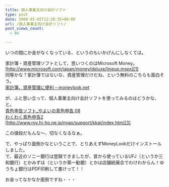 ```yaml
---
title: 個人事業主向け会計ソフト
type: post
date: 2008-05-05T12:20:35+00:00
url: /個人事業主向け会計ソフト/
post_views_count:
  - 84

---
```

いつの間にか金がなくなっている、というのもいかげんにしなくては。

家計簿・資産管理ソフトとして、思いつくのはMicrosoft Money。  
[http://www.microsoft.com/japan/money/deluxe/lineup.mspx][1]  
同等かな？家計簿ではないな、資産管理だけだね、という無料のこちらも面白そう。  
[家計簿、資産管理に便利 &#8211; moneylook.net][2] 

が、ふと思い立って、個人事業主向け会計ソフトを使ってみるのはどうかな、と。  
<a href="http://www.yayoi-kk.co.jp/products/aoiro/index.html" target="_blank">青色申告ソフト_やよいの青色申告 08</a>  
<a href="www.lan2.jp/waq2/aoiro/index.html " target="_blank">わくわく青色申告2</a>  
[http://www.roy.hi-ho.ne.jp/nyao/support/kkai/index.htm][3] 

この値段だもんな～、切なくなるなぁ。 

で、やっぱり面倒かなということで、とりあえずMoneyLookだけインストールしました。  
で、最近のソニー銀行は登録できましたが、昔から使っているUFJ（というか三和銀行）とかみずほ（というか第一勧銀）とかは店舗統廃合でわけわからん！ゆうちょ銀行はPDF印刷して書けって！！

お金ってなかなか面倒ですね・・・

 [1]: http://www.microsoft.com/japan/money/deluxe/lineup.mspx "http://www.microsoft.com/japan/money/deluxe/lineup.mspx"
 [2]: http://www.moneylook.net/
 [3]: http://www.roy.hi-ho.ne.jp/nyao/support/kkai/index.htm "http://www.roy.hi-ho.ne.jp/nyao/support/kkai/index.htm"